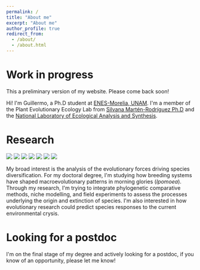 ```yaml
---
permalink: /
title: "About me"
excerpt: "About me"
author_profile: true
redirect_from: 
  - /about/
  - /about.html
---
```


Work in progress
======
This a  preliminary version of my website. Please  come back soon!

Hi! I'm Guillermo, a Ph.D student at [ENES-Morelia, UNAM](http://www.enesmorelia.unam.mx/). I'm a member of the Plant Evolutionary Ecology Lab from [Silvana Martén-Rodríguez Ph.D](https://scholar.google.es/citations?user=8-U0ygsAAAAJ&hl) and the [National Laboratory of Ecological Analysis and Synthesis](http://www.lanase.unam.mx/). 

Research
======

<div class="row">
  <div class="column">
    <img src="https://static.inaturalist.org/photos/79310694/large.jpeg?1592408054">
    <img src="rhttps://static.inaturalist.org/photos/5164129/large.jpeg?1475981848">
    <img src="https://static.inaturalist.org/photos/72794898/large.jpeg?1589483480">
    <img src="https://static.inaturalist.org/photos/5271732/large.jpeg?1476896808">
    <img src="https://static.inaturalist.org/photos/5165444/large.jpeg?1475990922">
    <img src="https://static.inaturalist.org/photos/5510400/large.jpg?1479073501">
    <img src="https://static.inaturalist.org/photos/5165065/large.jpg?1475987893">
   </div>
  </div>
  
My broad interest is the analysis of the evolutionary forces driving species diversification. For my doctoral degree, I'm studying how breeding systems have shaped macroevolutionary patterns in morning glories (<i>Ipomoea</i>).
Through my research, I'm trying to integrate phylogenetic comparative methods, niche modelling, and field experiments to assess the processes underlying the origin and extinction of species. I'm also interested in how evolutionary research could predict species responses to the current environmental crysis.

Looking for a postdoc
======
I'm on the final stage of my degree and actively looking for a postdoc, if you know of an opportunity, please let me know!
